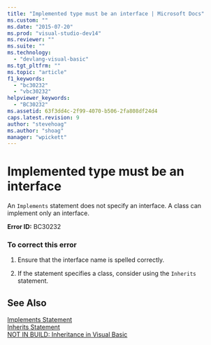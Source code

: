 ```yaml
---
title: "Implemented type must be an interface | Microsoft Docs"
ms.custom: ""
ms.date: "2015-07-20"
ms.prod: "visual-studio-dev14"
ms.reviewer: ""
ms.suite: ""
ms.technology: 
  - "devlang-visual-basic"
ms.tgt_pltfrm: ""
ms.topic: "article"
f1_keywords: 
  - "bc30232"
  - "vbc30232"
helpviewer_keywords: 
  - "BC30232"
ms.assetid: 63f3dd4c-2f99-4070-b506-2fa808df24d4
caps.latest.revision: 9
author: "stevehoag"
ms.author: "shoag"
manager: "wpickett"
---
```

# Implemented type must be an interface
An `Implements` statement does not specify an interface. A class can implement only an interface.  
  
 **Error ID:** BC30232  
  
### To correct this error  
  
1.  Ensure that the interface name is spelled correctly.  
  
2.  If the statement specifies a class, consider using the `Inherits` statement.  
  
## See Also  
 [Implements Statement](../../visual-basic/language-reference/statements/implements-statement.md)   
 [Inherits Statement](../../visual-basic/language-reference/statements/inherits-statement.md)   
 [NOT IN BUILD: Inheritance in Visual Basic](http://msdn.microsoft.com/en-us/e5e6e240-ed31-4657-820c-079b7c79313c)